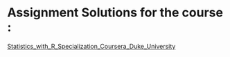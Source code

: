 # Assignment Solutions for the course : 
[Statistics_with_R_Specialization_Coursera_Duke_University](https://www.coursera.org/specializations/statistics)
